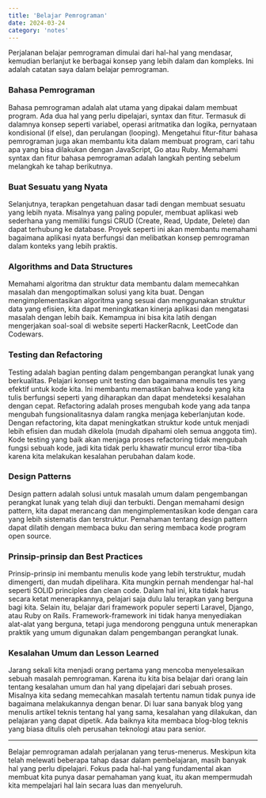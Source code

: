 ```yaml
---
title: 'Belajar Pemrograman'
date: 2024-03-24
category: 'notes'
---
```


Perjalanan belajar pemrograman dimulai dari hal-hal yang mendasar, kemudian berlanjut ke berbagai konsep yang lebih dalam dan kompleks. Ini adalah catatan saya dalam belajar pemrograman.

### Bahasa Pemrograman

Bahasa pemrograman adalah alat utama yang dipakai dalam membuat program. Ada dua hal yang perlu dipelajari, syntax dan fitur. Termasuk di dalamnya konsep seperti variabel, operasi aritmatika dan logika, pernyataan kondisional (if else), dan perulangan (looping). Mengetahui fitur-fitur bahasa pemrograman juga akan membantu kita dalam membuat program, cari tahu apa yang bisa dilakukan dengan JavaScript, Go atau Ruby. Memahami syntax dan fitur bahasa pemrograman adalah langkah penting sebelum melangkah ke tahap berikutnya.

### Buat Sesuatu yang Nyata

Selanjutnya, terapkan pengetahuan dasar tadi dengan membuat sesuatu yang lebih nyata. Misalnya yang paling populer, membuat aplikasi web sederhana yang memiliki fungsi CRUD (Create, Read, Update, Delete) dan dapat terhubung ke database. Proyek seperti ini akan membantu memahami bagaimana aplikasi nyata berfungsi dan melibatkan konsep pemrograman dalam konteks yang lebih praktis.

### Algorithms and Data Structures

Memahami algoritma dan struktur data membantu dalam memecahkan masalah dan mengoptimalkan solusi yang kita buat. Dengan mengimplementasikan algoritma yang sesuai dan menggunakan struktur data yang efisien, kita dapat meningkatkan kinerja aplikasi dan mengatasi masalah dengan lebih baik. Kemampua ini bisa kita latih dengan mengerjakan soal-soal di website seperti HackerRacnk, LeetCode dan Codewars.

### Testing dan Refactoring

Testing adalah bagian penting dalam pengembangan perangkat lunak yang berkualitas. Pelajari konsep unit testing dan bagaimana menulis tes yang efektif untuk kode kita. Ini membantu memastikan bahwa kode yang kita tulis berfungsi seperti yang diharapkan dan dapat mendeteksi kesalahan dengan cepat. Refactoring adalah proses mengubah kode yang ada tanpa mengubah fungsionalitasnya dalam rangka menjaga keberlanjutan kode. Dengan refactoring, kita dapat meningkatkan struktur kode untuk menjadi lebih efisien dan mudah dikelola (mudah dipahami oleh semua anggota tim). Kode testing yang baik akan menjaga proses refactoring tidak mengubah fungsi sebuah kode, jadi kita tidak perlu khawatir muncul error tiba-tiba karena kita melakukan kesalahan perubahan dalam kode.

### Design Patterns

Design pattern adalah solusi untuk masalah umum dalam pengembangan perangkat lunak yang telah diuji dan terbukti. Dengan memahami design pattern, kita dapat merancang dan mengimplementasikan kode dengan cara yang lebih sistematis dan terstruktur. Pemahaman tentang design pattern dapat dilatih dengan membaca buku dan sering membaca kode program open source.

### Prinsip-prinsip dan Best Practices

Prinsip-prinsip ini membantu menulis kode yang lebih terstruktur, mudah dimengerti, dan mudah dipelihara. Kita mungkin pernah mendengar hal-hal seperti SOLID principles dan clean code. Dalam hal ini, kita tidak harus secara ketat menerapkannya, pelajari saja dulu lalu terapkan yang berguna bagi kita. Selain itu, belajar dari framework populer seperti Laravel, Django, atau Ruby on Rails. Framework-framework ini tidak hanya menyediakan alat-alat yang berguna, tetapi juga mendorong pengguna untuk menerapkan praktik yang umum digunakan dalam pengembangan perangkat lunak.

### Kesalahan Umum dan Lesson Learned

Jarang sekali kita menjadi orang pertama yang mencoba menyelesaikan sebuah masalah pemrograman. Karena itu kita bisa belajar dari orang lain tentang kesalahan umum dan hal yang dipelajari dari sebuah proses. Misalnya kita sedang memecahkan masalah tertentu namun tidak punya ide bagaimana melakukannya dengan benar. Di luar sana banyak blog yang menulis artikel teknis tentang hal yang sama, kesalahan yang dilakukan, dan pelajaran yang dapat dipetik. Ada baiknya kita membaca blog-blog teknis yang biasa ditulis oleh perusahan teknologi atau para senior.

---

Belajar pemrograman adalah perjalanan yang terus-menerus. Meskipun kita telah melewati beberapa tahap dasar dalam pembelajaran, masih banyak hal yang perlu dipelajari. Fokus pada hal-hal yang fundamental akan membuat kita punya dasar pemahaman yang kuat, itu akan mempermudah kita mempelajari hal lain secara luas dan menyeluruh.